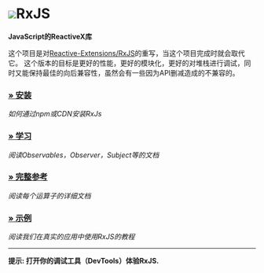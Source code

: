<h1 class="rx-title"><img src="./manual/asset/Rx_Logo_S.png">RxJS</h1>

**JavaScript的ReactiveX库**

这个项目是对[Reactive-Extensions/RxJS](https://github.com/Reactive-Extensions/RxJS)的重写，当这个项目完成时就会取代它。 这个版本的目标是更好的性能，更好的模块化，更好的对堆栈进行调试，同时又能保持最佳的向后兼容性，虽然会有一些因为API删减造成的不兼容的。

### [» 安装](./manual/installation.html)
*如何通过npm或CDN安装RxJs*
### [» 学习](./manual/overview.html)
*阅读Observables，Observer，Subject等的文档*
### [» 完整参考](./identifiers.html)
*阅读每个运算子的详细文档*
### [» 示例](./manual/tutorial.html)
*阅读我们在真实的应用中使用RxJS的教程*

- - -

<div class="decision-tree-widget"></div>

**提示: 打开你的调试工具（DevTools）体验RxJS.**
